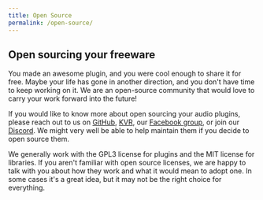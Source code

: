 ```yaml
---
title: Open Source
permalink: /open-source/
---
```


## Open sourcing your freeware

You made an awesome plugin, and you were cool enough to share it for free. Maybe your life has gone in another direction, and you don't have time to keep working on it. We are an open-source community that would love to carry your work forward into the future! 

If you would like to know more about open sourcing your audio plugins, please reach out to us on [GitHub](https://github.com/surge-synthesizer), [KVR](https://www.kvraudio.com/forum/viewtopic.php?f=1&t=511922), our [Facebook group](https://www.facebook.com/groups/surgesynth/), or join our [Discord](https://discord.gg/aFQDdMV). We might very well be able to help maintain them if you decide to open source them.

We generally work with the GPL3 license for plugins and the MIT license for libraries. If you aren't familiar with open source licenses, we are happy to talk with you about how they work and what it would mean to adopt one. In some cases it's a great idea, but it may not be the right choice for everything.
